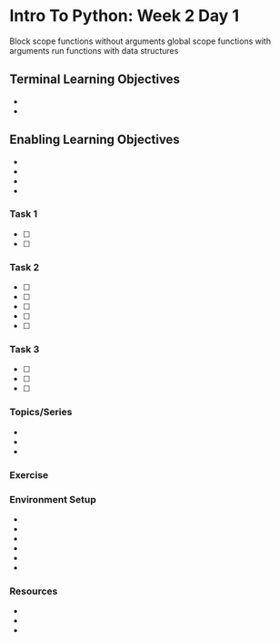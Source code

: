 # Intro To Python: Week 2 Day 1
Block scope
functions without arguments
global scope
functions with arguments
run functions with data structures
## Terminal Learning Objectives
- 
- 

## Enabling Learning Objectives
- 
- 
- 
- 

### Task 1
- [ ]
- [ ]

### Task 2
- [ ] 
- [ ] 
- [ ] 
- [ ] 
- [ ]


### Task 3
- [ ]
- [ ]
- [ ]

### Topics/Series
- 
- 
- 

### Exercise

### Environment Setup
-
- 
- 
- 
- 
- 

### Resources
- 
- 
- 